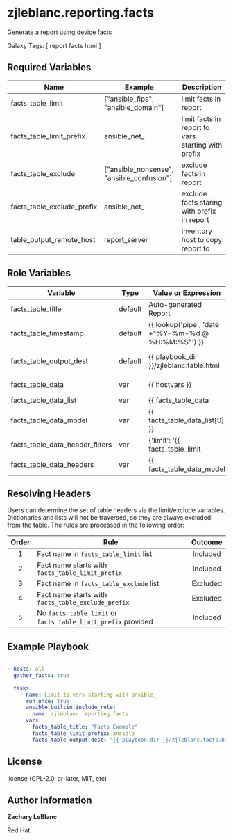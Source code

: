 zjleblanc.reporting.facts
=========

Generate a report using device facts

Galaxy Tags: \[ report facts html \]

Required Variables
------------------

| Name | Example | Description |
| -------- | ------- | ------------------- |
| facts_table_limit | ["ansible_fips", "ansible_domain"] | limit facts in report |
| facts_table_limit_prefix | ansible_net_ | limit facts in report to vars starting with prefix |
| facts_table_exclude | ["ansible_nonsense", "ansible_confusion"] | exclude facts in report |
| facts_table_exclude_prefix | ansible_net_ | exclude facts staring with prefix in report |
| table_output_remote_host | report_server | inventory host to copy report to |


Role Variables
--------------

| Variable | Type | Value or Expression | Description |
| -------- | ------- | ------------------- | --------- |
| facts_table_title | default | Auto-generated Report |  |
| facts_table_timestamp | default | {{ lookup('pipe', 'date +"%Y-%m-%d @ %H:%M:%S"') }} |  |
| facts_table_output_dest | default | {{ playbook_dir }}/zjleblanc.table.html | will be local or remote based on `table_output_remote_host` |
| facts_table_data | var | {{ hostvars }} | change at your own risk :O |
| facts_table_data_list | var | {{ facts_table_data | json_query('*') }} |  |
| facts_table_data_model | var | {{ facts_table_data_list[0] }} |  |
| facts_table_data_header_filters | var | {'limit': '{{ facts_table_limit | default([]) ... |  |
| facts_table_data_headers | var | {{ facts_table_data_model | ... |  |

Resolving Headers
-----------------

Users can determine the set of table headers via the limit/exclude variables. Dictionaries and lists will not be traversed, so they are always excluded from the table. The rules are processed in the following order:

| Order | Rule | Outcome |
| :---: | --- | :---: |
| 1 | Fact name in `facts_table_limit` list | Included |
| 2 | Fact name starts with `facts_table_limit_prefix` | Included |
| 3 | Fact name in `facts_table_exclude` list | Excluded |
| 4 | Fact name starts with `facts_table_exclude_prefix` | Excluded |
| 5 | No `facts_table_limit` or `facts_table_limit_prefix` provided | Included |

Example Playbook
----------------

```yaml
---
- hosts: all
  gather_facts: true

  tasks:
    - name: Limit to vars starting with ansible_
      run_once: true
      ansible.builtin.include_role:
        name: zjleblanc.reporting.facts
      vars:
        facts_table_title: "Facts Example"
        facts_table_limit_prefix: ansible_
        facts_table_output_dest: "{{ playbook_dir }}/zjleblanc.facts.html"
```

License
-------

license (GPL-2.0-or-later, MIT, etc)

Author Information
-------
**Zachary LeBlanc**

Red Hat